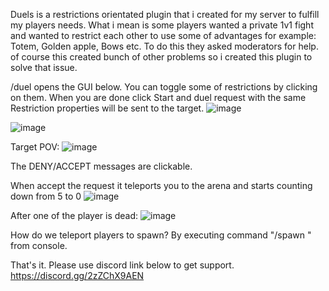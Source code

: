 Duels is a restrictions orientated plugin that i created for my server to fulfill my players needs. What i mean is some players wanted a private 1v1 fight and wanted to restrict each other to use some of advantages for example: Totem, Golden apple, Bows etc. To do this they asked moderators for help. of course this created bunch of other problems so i created this plugin to solve that issue.


/duel <player> opens the GUI below. You can toggle some of restrictions by clicking on them. When you are done click Start and duel request with the same Restriction properties will be sent to the target.
![image](https://github.com/GreenedDev/Duels/assets/108997309/13686e85-0c0b-4dd5-b9b3-15aa5d21987b)

![image](https://github.com/GreenedDev/Duels/assets/108997309/0801b5a5-6f15-4d53-9f99-605d51321d9d)


Target POV:
![image](https://github.com/GreenedDev/Duels/assets/108997309/e2a9cee7-d671-44a0-aba3-a0db6de8aa7b)

The DENY/ACCEPT messages are clickable.

When accept the request it teleports you to the arena and starts counting down from 5 to 0
![image](https://github.com/GreenedDev/Duels/assets/108997309/4d54f093-3ac2-4e1f-8086-e2ee35d8126d)


After one of the player is dead:
![image](https://github.com/GreenedDev/Duels/assets/108997309/be49914f-7c81-44fd-b639-58d69f91c26f)


How do we teleport players to spawn? By executing command "/spawn <player>" from console.



That's it. Please use discord link below to get support.
https://discord.gg/2zZChX9AEN
